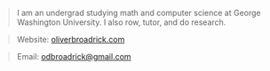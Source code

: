 >I am an undergrad studying math and computer science at George Washington University. I also row, tutor, and do research.

>Website: [oliverbroadrick.com](oliverbroadrick.com)

>Email: odbroadrick@gmail.com
